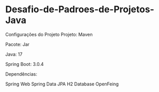 # Desafio-de-Padroes-de-Projetos-Java
Configurações do Projeto
Projeto: Maven

Pacote: Jar

Java: 17

Spring Boot: 3.0.4

Dependências:

Spring Web
Spring Data JPA
H2 Database
OpenFeing

